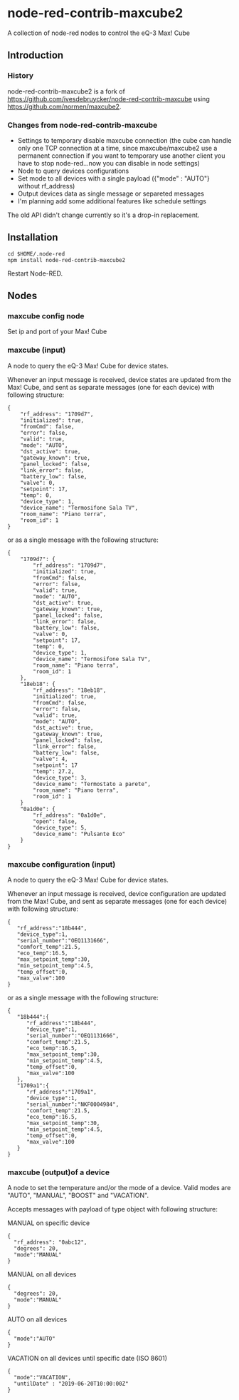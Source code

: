 # node-red-contrib-maxcube2
A collection of node-red nodes to control the eQ-3 Max! Cube

## Introduction
### History
node-red-contrib-maxcube2 is a fork of https://github.com/ivesdebruycker/node-red-contrib-maxcube using https://github.com/normen/maxcube2.

### Changes from node-red-contrib-maxcube
- Settings to temporary disable maxcube connection (the cube can handle only one TCP connection at a time, since maxcube/maxcube2 use a permanent connection if you want to temporary use another client you have to stop node-red...now you can disable in node settings)
- Node to query devices configurations
- Set mode to all devices with a single payload ({"mode" : "AUTO"} without rf_address)
- Output devices data as single message or separeted messages
- I'm planning add some additional features like schedule settings

The old API didn't change currently so it's a drop-in replacement.

## Installation
```
cd $HOME/.node-red
npm install node-red-contrib-maxcube2
```
Restart Node-RED.

## Nodes
### maxcube config node
Set ip and port of your Max! Cube

### maxcube (input)
A node to query the eQ-3 Max! Cube for device states.

Whenever an input message is received, device states are updated from the Max! Cube, and sent as separate messages (one for each device) with following structure:
```
{
    "rf_address": "1709d7",
    "initialized": true,
    "fromCmd": false,
    "error": false,
    "valid": true,
    "mode": "AUTO",
    "dst_active": true,
    "gateway_known": true,
    "panel_locked": false,
    "link_error": false,
    "battery_low": false,
    "valve": 0,
    "setpoint": 17,
    "temp": 0,
    "device_type": 1,
    "device_name": "Termosifone Sala TV",
    "room_name": "Piano terra",
    "room_id": 1
}
```
or as a single message with the following structure:
```
{
    "1709d7": {
        "rf_address": "1709d7",
        "initialized": true,
        "fromCmd": false,
        "error": false,
        "valid": true,
        "mode": "AUTO",
        "dst_active": true,
        "gateway_known": true,
        "panel_locked": false,
        "link_error": false,
        "battery_low": false,
        "valve": 0,
        "setpoint": 17,
        "temp": 0,
        "device_type": 1,
        "device_name": "Termosifone Sala TV",
        "room_name": "Piano terra",
        "room_id": 1
    },
    "18eb18": {
        "rf_address": "18eb18",
        "initialized": true,
        "fromCmd": false,
        "error": false,
        "valid": true,
        "mode": "AUTO",
        "dst_active": true,
        "gateway_known": true,
        "panel_locked": false,
        "link_error": false,
        "battery_low": false,
        "valve": 4,
        "setpoint": 17
        "temp": 27.2,
        "device_type": 3,
        "device_name": "Termostato a parete",
        "room_name": "Piano terra",
        "room_id": 1
    }
    "0a1d0e": {
        "rf_address": "0a1d0e",
        "open": false,
        "device_type": 5,
        "device_name": "Pulsante Eco"
    }
}
```

### maxcube configuration (input)
A node to query the eQ-3 Max! Cube for device states.

Whenever an input message is received, device configuration are updated from the Max! Cube, and sent as separate messages (one for each device) with following structure:
```
{
   "rf_address":"18b444",
   "device_type":1,
   "serial_number":"OEQ1131666",
   "comfort_temp":21.5,
   "eco_temp":16.5,
   "max_setpoint_temp":30,
   "min_setpoint_temp":4.5,
   "temp_offset":0,
   "max_valve":100
}
```
or as a single message with the following structure:
```
{
   "18b444":{
      "rf_address":"18b444",
      "device_type":1,
      "serial_number":"OEQ1131666",
      "comfort_temp":21.5,
      "eco_temp":16.5,
      "max_setpoint_temp":30,
      "min_setpoint_temp":4.5,
      "temp_offset":0,
      "max_valve":100
   },
   "1709a1":{
      "rf_address":"1709a1",
      "device_type":1,
      "serial_number":"NKF0004984",
      "comfort_temp":21.5,
      "eco_temp":16.5,
      "max_setpoint_temp":30,
      "min_setpoint_temp":4.5,
      "temp_offset":0,
      "max_valve":100
   }
}
```

### maxcube (output)of a device
A node to set the temperature and/or the mode of a device.
Valid modes are "AUTO", "MANUAL", "BOOST" and "VACATION".

Accepts messages with payload of type object with following structure:

MANUAL on specific device
```
{
  "rf_address": "0abc12",
  "degrees": 20,
  "mode":"MANUAL"
}
```
MANUAL on all devices
```
{
  "degrees": 20,
  "mode":"MANUAL"
}
```
AUTO on all devices
```
{
  "mode":"AUTO"
}
```
VACATION on all devices until specific date (ISO 8601)
```
{
  "mode":"VACATION",
  "untilDate" : "2019-06-20T10:00:00Z"
}
```
